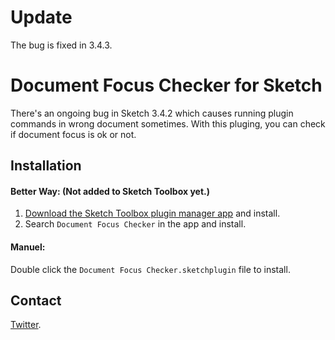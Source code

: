 # Update

The bug is fixed in 3.4.3.

# Document Focus Checker for Sketch

There's an ongoing bug in Sketch 3.4.2 which causes running plugin commands in wrong document sometimes. With this pluging, you can check if document focus is ok or not.

## Installation

#### Better Way: (Not added to Sketch Toolbox yet.)
1. [Download the Sketch Toolbox plugin manager app](http://sketchtoolbox.com) and install.
2. Search `Document Focus Checker` in the app and install.

#### Manuel:
Double click the `Document Focus Checker.sketchplugin` file to install.

## Contact

[Twitter](https://twitter.com/einancunlu).